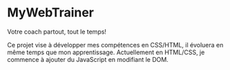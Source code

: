 # MyWebTrainer
Votre coach partout, tout le temps!

Ce projet vise à développer mes compétences en CSS/HTML, il évoluera en même temps que mon apprentissage.
Actuellement en  HTML/CSS, je commence à ajouter du JavaScript en modifiant le DOM.